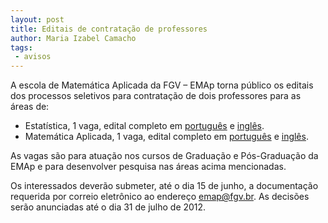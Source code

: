 ```yaml
---
layout: post
title: Editais de contratação de professores
author: Maria Izabel Camacho
tags:
 - avisos
---
```


A escola de Matemática Aplicada da FGV – EMAp torna público os editais
dos processos seletivos para contratação de dois professores para as
áreas de:

- Estatística, 1 vaga, edital completo em
  [português](/files/edital-estatistica.pdf) e [inglês](/files/edital-estatistica-en.pdf).
- Matemática Aplicada, 1 vaga, edital completo em
  [português](/files/edital-matematica-aplicada.pdf) e [inglês](/files/edital-matematica-aplicada-en.pdf).

As vagas são para atuação nos cursos de Graduação e Pós-Graduação da
EMAp e para desenvolver pesquisa nas áreas acima mencionadas.

Os interessados deverão submeter, até o dia 15 de junho, a documentação
requerida por correio eletrônico ao endereço emap@fgv.br. As decisões
serão anunciadas até o dia 31 de julho de 2012.

